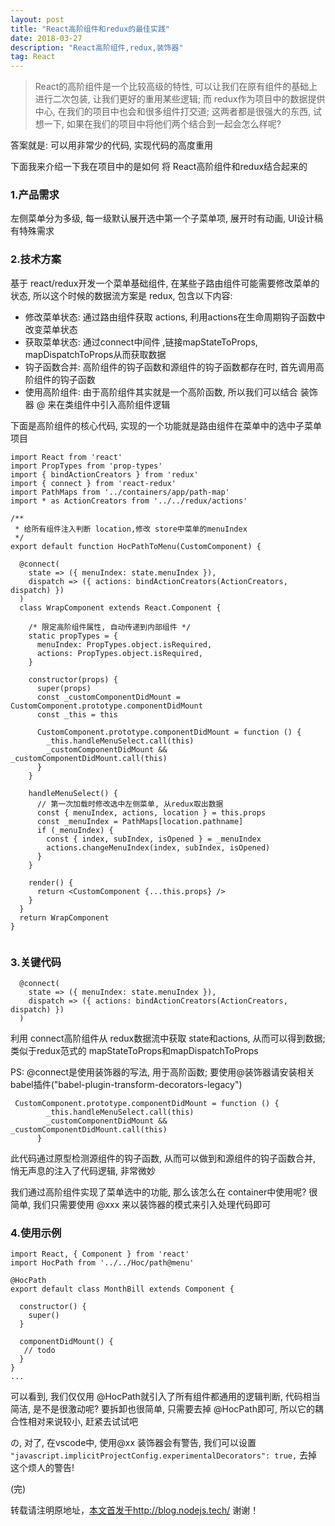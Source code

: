 ```yaml
---
layout: post
title: "React高阶组件和redux的最佳实践"
date: 2018-03-27
description: "React高阶组件,redux,装饰器"
tag: React 
---   
```



> React的高阶组件是一个比较高级的特性, 可以让我们在原有组件的基础上进行二次包装, 让我们更好的重用某些逻辑; 而 redux作为项目中的数据提供中心, 在我们的项目中也会和很多组件打交道; 这两者都是很强大的东西, 试想一下, 如果在我们的项目中将他们两个结合到一起会怎么样呢?

答案就是: 可以用非常少的代码, 实现代码的高度重用

下面我来介绍一下我在项目中的是如何 将 React高阶组件和redux结合起来的

### 1.产品需求
左侧菜单分为多级, 每一级默认展开选中第一个子菜单项, 展开时有动画, UI设计稿有特殊需求

### 2.技术方案
基于 react/redux开发一个菜单基础组件, 在某些子路由组件可能需要修改菜单的状态, 所以这个时候的数据流方案是 redux,
包含以下内容:

* 修改菜单状态: 通过路由组件获取 actions, 利用actions在生命周期钩子函数中改变菜单状态
* 获取菜单状态: 通过connect中间件 ,链接mapStateToProps, mapDispatchToProps从而获取数据
* 钩子函数合并: 高阶组件的钩子函数和源组件的钩子函数都存在时, 首先调用高阶组件的钩子函数
* 使用高阶组件: 由于高阶组件其实就是一个高阶函数, 所以我们可以结合 装饰器 @ 来在类组件中引入高阶组件逻辑


下面是高阶组件的核心代码, 实现的一个功能就是路由组件在菜单中的选中子菜单项目

```
import React from 'react'
import PropTypes from 'prop-types'
import { bindActionCreators } from 'redux'
import { connect } from 'react-redux'
import PathMaps from '../containers/app/path-map'
import * as ActionCreators from '../../redux/actions'

/**
 * 给所有组件注入判断 location,修改 store中菜单的menuIndex
 */
export default function HocPathToMenu(CustomComponent) {

  @connect(
    state => ({ menuIndex: state.menuIndex }),
    dispatch => ({ actions: bindActionCreators(ActionCreators, dispatch) })
  )
  class WrapComponent extends React.Component {

    /* 限定高阶组件属性, 自动传递到内部组件 */
    static propTypes = {
      menuIndex: PropTypes.object.isRequired,
      actions: PropTypes.object.isRequired,
    }

    constructor(props) {
      super(props)
      const _customComponentDidMount = CustomComponent.prototype.componentDidMount
      const _this = this

      CustomComponent.prototype.componentDidMount = function () {
        _this.handleMenuSelect.call(this)
        _customComponentDidMount && _customComponentDidMount.call(this)
      }
    }

    handleMenuSelect() {
      // 第一次加载时修改选中左侧菜单, 从redux取出数据
      const { menuIndex, actions, location } = this.props
      const _menuIndex = PathMaps[location.pathname]
      if (_menuIndex) {
        const { index, subIndex, isOpened } = _menuIndex
        actions.changeMenuIndex(index, subIndex, isOpened)
      }
    }

    render() {
      return <CustomComponent {...this.props} />
    }
  }
  return WrapComponent
}


```

### 3.关键代码

```
  @connect(
    state => ({ menuIndex: state.menuIndex }),
    dispatch => ({ actions: bindActionCreators(ActionCreators, dispatch) })
  )
```
利用 connect高阶组件从 redux数据流中获取 state和actions, 从而可以得到数据; 类似于redux范式的 mapStateToProps和mapDispatchToProps

PS: @connect是使用装饰器的写法, 用于高阶函数; 要使用@装饰器请安装相关babel插件("babel-plugin-transform-decorators-legacy")

```
 CustomComponent.prototype.componentDidMount = function () {
        _this.handleMenuSelect.call(this)
        _customComponentDidMount && _customComponentDidMount.call(this)
      }
```
此代码通过原型检测源组件的钩子函数, 从而可以做到和源组件的钩子函数合并, 悄无声息的注入了代码逻辑, 非常微妙

我们通过高阶组件实现了菜单选中的功能, 那么该怎么在 container中使用呢?
很简单, 我们只需要使用 @xxx 来以装饰器的模式来引入处理代码即可

### 4.使用示例

```
import React, { Component } from 'react'
import HocPath from '../../Hoc/path@menu'

@HocPath
export default class MonthBill extends Component {

  constructor() {
    super()
  }

  componentDidMount() {
   // todo
  }
}
...   
```

可以看到, 我们仅仅用  @HocPath就引入了所有组件都通用的逻辑判断, 代码相当简洁, 是不是很激动呢?
要拆卸也很简单, 只需要去掉 @HocPath即可, 所以它的耦合性相对来说较小, 赶紧去试试吧

の, 对了, 在vscode中, 使用@xx 装饰器会有警告, 我们可以设置 `    "javascript.implicitProjectConfig.experimentalDecorators": true,
` 去掉这个烦人的警告!


(完)




转载请注明原地址，[本文首发于http://blog.nodejs.tech/](http://blog.nodejs.tech) 谢谢！






















